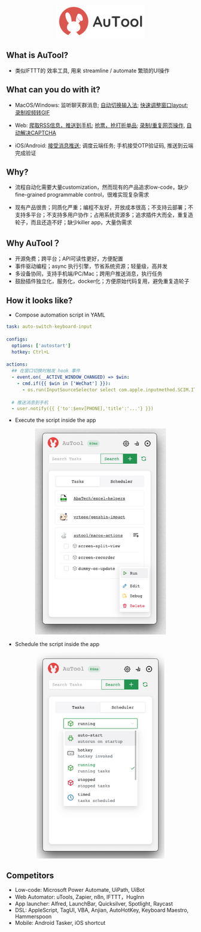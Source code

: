 <p align="center">
  <img src="docs/images/cover.png" height="90" title="main">
</p>

## What is AuTool?
- 类似IFTTT的 效率工具, 用来 streamline / automate 繁琐的UI操作

## What can you do with it?
- MacOS/Windows: 监听聊天群消息; [自动切换输入法](https://inputsource.pro/zh-CN); [快速调整窗口layout](https://apps.apple.com/app/id441258766); [录制视频转GIF]()
  
- Web: [爬取RSS信息，推送到手机](https://huginn.cn/blog/huginn/huginn-%e8%87%aa%e5%ae%9a%e4%b9%89%e6%8a%93%e5%8f%96%e6%8e%a8%e9%80%81smzdm%e5%92%8cv2ex%e7%9a%84%e4%bc%98%e6%83%a0%e4%bf%a1%e6%81%af); [抢票，抢打折单品](https://whop.com/charts/top_rentals/); [录制/重复网页操作](https://www.tango.us/pricing), [自动解决CAPTCHA]()

- iOS/Android: [接受消息推送](https://github.com/Finb/Bark); 调度云端任务; 手机接受OTP验证码, 推送到云端完成验证

## Why?
- 流程自动化需要大量customization，然而现有的产品追求low-code，缺少fine-grained programmable control，很难实现复杂需求

- 现有产品很贵；同质化严重；编程不友好，开放成本很高；不支持云部署；不支持多平台；不支持多用户协作；占用系统资源多；追求插件大而全，重复造轮子，而且还造不好；缺少killer app，大量伪需求

## Why AuTool？
- 开源免费；跨平台；API可读性更好，方便配置
- 事件驱动编程；async 执行引擎，节省系统资源；轻量级，高并发
- 多设备协同，支持手机端/PC/Mac；跨用户推送消息，执行任务
- 鼓励插件独立化，服务化，docker化；方便原始代码复用，避免重复造轮子

## How it looks like?
- Compose automation script in YAML

```yaml
task: auto-switch-keyboard-input

configs:
  options: ['autostart']
  hotkey: Ctrl+L

actions:
  ## 在窗口切换时触发 hook 事件
  - event.on(__ACTIVE_WINDOW_CHANGED) => $win:
    - cmd.if({{ $win in ['WeChat'] }}):
      - os.run(InputSourceSelector select com.apple.inputmethod.SCIM.ITABC)
  
  # 推送消息到手机
  - user.notify({{ {'to':$env[PHONE],'title':'...'} }})
```

- Execute the script inside the app

<p align="center">
  <img src="docs/images/mainApp.png" height="550" title="mainApp">
</p>

- Schedule the script inside the app
<p align="center">
  <img src="docs/images/mainSch.png" height="550" title="mainSch">
</p>


## Competitors
- Low-code: Microsoft Power Automate, UiPath, UiBot
- Web Automator: uTools, Zapier, n8n, IFTTT，HugInn
- App launcher: Alfred, LaunchBar, Quicksilver, Spotlight, Raycast
- DSL: AppleScript, TagUI, VBA, Anjian, AutoHotKey, Keyboard Maestro, Hammerspoon
- Mobile: Android Tasker, iOS shortcut